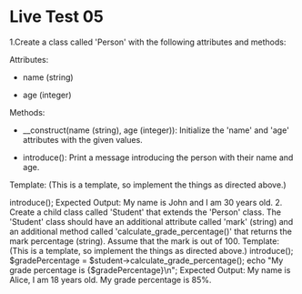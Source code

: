 # Live Test 05

1.Create a class called 'Person' with the following attributes and methods:

 

Attributes:

- name (string)

- age (integer)

 

Methods:

- __construct(name (string), age (integer)): Initialize the 'name' and 'age' attributes with the given values.

- introduce(): Print a message introducing the person with their name and age.

 

Template: (This is a template, so implement the things as directed above.)

<?php

class Person {

// attributes

public $name;

public $age;

 

// constructor

public function __construct($name, $age) {

     

}

 

// method

public function introduce() {

     

}

}

 

Example:

$person = new Person("John", 30);

$person->introduce();

 

Expected Output:

My name is John and I am 30 years old.




2. Create a child class called 'Student' that extends the 'Person' class. The 'Student' class should have an additional attribute called 'mark' (string) and an additional method called 'calculate_grade_percentage()' that returns the mark percentage (string). Assume that the mark is out of 100.

 

Template: (This is a template, so implement the things as directed above.)

<?php

class Student extends Person {

// attribute

    

// constructor

    

// method

    

// method override )

    

// additional method

public function calculate_grade_percentage() {

     // Assume that the mark is out of 100

     // Implement your logic to calculate the mark percentage here

     

}

 

    

}

Example:

$student = new Student("Alice", 18, “85”);

$student->introduce();

$gradePercentage = $student->calculate_grade_percentage();

echo "My grade percentage is {$gradePercentage}\n";

 

Expected Output:

My name is Alice, I am 18 years old.

My grade percentage is 85%.